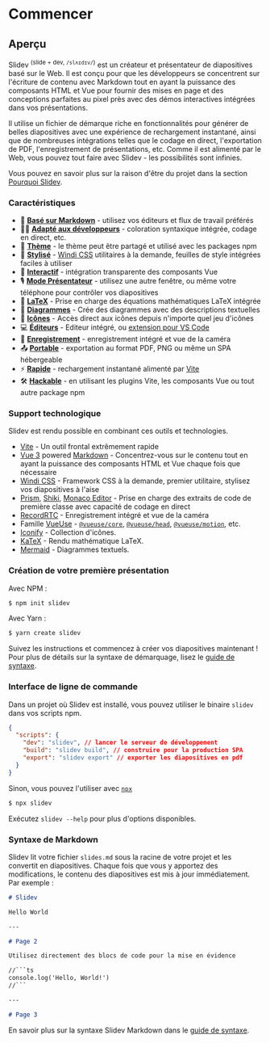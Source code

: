 # Commencer

## Aperçu

Slidev <sup>(slide + dev, `/slʌɪdɪv/`)</sup> est un créateur et présentateur de diapositives basé sur le Web. Il est conçu pour que les développeurs se concentrent sur l'écriture de contenu avec Markdown tout en ayant la puissance des composants HTML et Vue pour fournir des mises en page et des conceptions parfaites au pixel près avec des démos interactives intégrées dans vos présentations.

Il utilise un fichier de démarque riche en fonctionnalités pour générer de belles diapositives avec une expérience de rechargement instantané, ainsi que de nombreuses intégrations telles que le codage en direct, l'exportation de PDF, l'enregistrement de présentations, etc. Comme il est alimenté par le Web, vous pouvez tout faire avec Slidev - les possibilités sont infinies.

Vous pouvez en savoir plus sur la raison d'être du projet dans la section [Pourquoi Slidev](/guide/why).

### Caractéristiques

- 📝 [**Basé sur Markdown**](/guide/syntax.html) - utilisez vos éditeurs et flux de travail préférés
- 🧑‍💻 [**Adapté aux développeurs**](/guide/syntax.html#code-blocks) - coloration syntaxique intégrée, codage en direct, etc.
- 🎨 [**Thème**](/themes/gallery.html) - le thème peut être partagé et utilisé avec les packages npm
- 🌈 [**Stylisé**](/guide/syntax.html#embedded-styles) - [Windi CSS](https://windicss.org/) utilitaires à la demande, feuilles de style intégrées faciles à utiliser
- 🤹 [**Interactif**](/custom/directory-structure.html#components) - intégration transparente des composants Vue
- 🎙 [**Mode Présentateur**](/guide/presenter-mode.html) - utilisez une autre fenêtre, ou même votre téléphone pour contrôler vos diapositives
- 🧮 [**LaTeX**](/guide/syntax.html#latex) - Prise en charge des équations mathématiques LaTeX intégrée
- 📰 [**Diagrammes**](/guide/syntax.html#diagrams) - Crée des diagrammes avec des descriptions textuelles
- 🌟 [**Icônes**](/guide/syntax.html#icons) - Accès direct aux icônes depuis n'importe quel jeu d'icônes
- 💻 [**Éditeurs**](/guide/editors.html) - Editeur intégré, ou [extension pour VS Code](https://github.com/slidevjs/slidev-vscode)
- 🎥 [**Enregistrement**](/guide/recording.html) - enregistrement intégré et vue de la caméra
- 📤 [**Portable**](/guide/exporting.html) - exportation au format PDF, PNG ou même un SPA hébergeable
- ⚡️ [**Rapide**](https://vitejs.dev) - rechargement instantané alimenté par [Vite](https://vitejs.dev)
- 🛠 [**Hackable**](/custom/config-vite.html) - en utilisant les plugins Vite, les composants Vue ou tout autre package npm

### Support technologique

Slidev est rendu possible en combinant ces outils et technologies.

- [Vite](https://vitejs.dev) - Un outil frontal extrêmement rapide
- [Vue 3](https://v3.vuejs.org/) powered [Markdown](https://daringfireball.net/projects/markdown/syntax) - Concentrez-vous sur le contenu tout en ayant la puissance des composants HTML et Vue chaque fois que nécessaire
- [Windi CSS](https://github.com/windicss/windicss) - Framework CSS à la demande, premier utilitaire, stylisez vos diapositives à l'aise
- [Prism](https://github.com/PrismJS/prism), [Shiki](https://github.com/shikijs/shiki), [Monaco Editor](https://github.com/Microsoft/monaco-editor) - Prise en charge des extraits de code de première classe avec capacité de codage en direct
- [RecordRTC](https://recordrtc.org) - Enregistrement intégré et vue de la caméra
- Famille [VueUse](https://vueuse.org) - [`@vueuse/core`](https://github.com/vueuse/vueuse), [`@vueuse/head`](https://github.com/vueuse/head), [`@vueuse/motion`](https://github.com/vueuse/motion), etc.
- [Iconify](https://iconify.design/) - Collection d'icônes.
- [KaTeX](https://katex.org/) - Rendu mathématique LaTeX.
- [Mermaid](https://mermaid-js.github.io/mermaid) - Diagrammes textuels.

### Création de votre première présentation

Avec NPM :

```bash
$ npm init slidev
```

Avec Yarn :

```bash
$ yarn create slidev
```

Suivez les instructions et commencez à créer vos diapositives maintenant ! Pour plus de détails sur la syntaxe de démarquage, lisez le [guide de syntaxe](/guide/syntax).

### Interface de ligne de commande

Dans un projet où Slidev est installé, vous pouvez utiliser le binaire `slidev` dans vos scripts npm.

```json
{
  "scripts": {
    "dev": "slidev", // lancer le serveur de développement
    "build": "slidev build", // construire pour la production SPA
    "export": "slidev export" // exporter les diapositives en pdf
  }
}
```

Sinon, vous pouvez l'utiliser avec [`npx`](https://www.npmjs.com/package/npx)

```bash
$ npx slidev
```

Exécutez `slidev --help` pour plus d'options disponibles.

### Syntaxe de Markdown

Slidev lit votre fichier `slides.md` sous la racine de votre projet et les convertit en diapositives. Chaque fois que vous y apportez des modifications, le contenu des diapositives est mis à jour immédiatement. Par exemple :

~~~md
# Slidev

Hello World

---

# Page 2

Utilisez directement des blocs de code pour la mise en évidence

//```ts
console.log('Hello, World!')
//```

---

# Page 3
~~~

En savoir plus sur la syntaxe Slidev Markdown dans le [guide de syntaxe](/guide/syntax).

